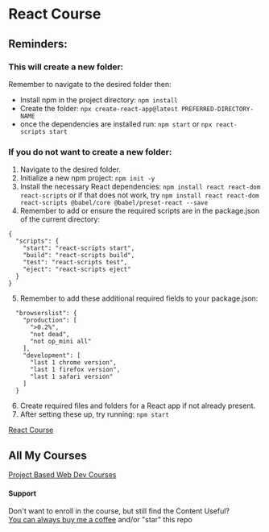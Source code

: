 # React Course

## Reminders:

### This will create a new folder:

Remember to navigate to the desired folder then:

- Install npm in the project directory: `npm install`
- Create the folder: `npx create-react-app@latest PREFERRED-DIRECTORY-NAME`
- once the dependencies are installed run: `npm start` or `npx react-scripts start`

### If you do not want to create a new folder:

1. Navigate to the desired folder.
2. Initialize a new npm project: `npm init -y`
3. Install the necessary React dependencies: `npm install react react-dom react-scripts`
   or
   if that does not work, try `npm install react react-dom react-scripts @babel/core @babel/preset-react --save`
4. Remember to add or ensure the required scripts are in the package.json of the current directory:

```
{
  "scripts": {
    "start": "react-scripts start",
    "build": "react-scripts build",
    "test": "react-scripts test",
    "eject": "react-scripts eject"
  }
}
```

5. Remember to add these additional required fields to your package.json:

```
  "browserslist": {
    "production": [
      ">0.2%",
      "not dead",
      "not op_mini all"
    ],
    "development": [
      "last 1 chrome version",
      "last 1 firefox version",
      "last 1 safari version"
    ]
  }
```

6. Create required files and folders for a React app if not already present.
7. After setting these up, try running: `npm start`

[React Course](https://www.udemy.com/course/react-tutorial-and-projects-course/?referralCode=FEE6A921AF07E2563CEF)

## All My Courses

[Project Based Web Dev Courses](https://www.johnsmilga.com/)

#### Support

Don't want to enroll in the course, but still find the Content Useful?<br>
[You can always buy me a coffee](https://www.buymeacoffee.com/johnsmilga) and/or "star" this repo
